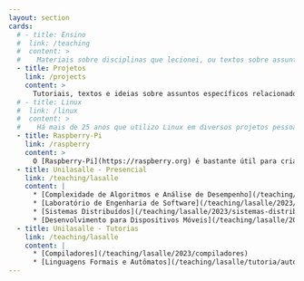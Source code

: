 ```yaml
---
layout: section
cards:
  # - title: Ensino
  #  link: /teaching
  #  content: >
  #    Materiais sobre disciplinas que lecionei, ou textos sobre assuntos que gosto de estudar ou que e lecionei ao longo dos anos de docência em cursos relacionados a TI e Jogos.
  - title: Projetos
    link: /projects
    content: >
      Tutoriais, textos e ideias sobre assuntos específicos relacionados a projetos pessoais e profissionais em que já trabalhei.
  # - title: Linux
  #  link: /linux
  #  content: >
  #    Há mais de 25 anos que utilizo Linux em diversos projetos pessoais e profissionais. Junto aqui um pouco do que passei nesse tempo todo.
  - title: Raspberry-Pi
    link: /raspberry
    content: >
      O [Raspberry-Pi](https://raspberry.org) é bastante útil para criar rapidamente aplicações para sistemas embarcados. Compartilho aqui algumas experiências que faço com diversas versões do dispositivo.
  - title: Unilasalle - Presencial
    link: /teaching/lasalle
    content: |
      * [Complexidade de Algoritmos e Análise de Desempenho](/teaching/lasalle/2023/analise-algoritmos)
      * [Laboratório de Engenharia de Software](/teaching/lasalle/2023/engswlab)
      * [Sistemas Distribuídos](/teaching/lasalle/2023/sistemas-distribuidos)
      * [Desenvolvimento para Dispositivos Móveis](/teaching/lasalle/2023/mobile)
  - title: Unilasalle - Tutorias
    link: /teaching/lasalle
    content: |
      * [Compiladores](/teaching/lasalle/2023/compiladores)
      * [Linguagens Formais e Autômatos](/teaching/lasalle/tutoria/automata)
---
```

